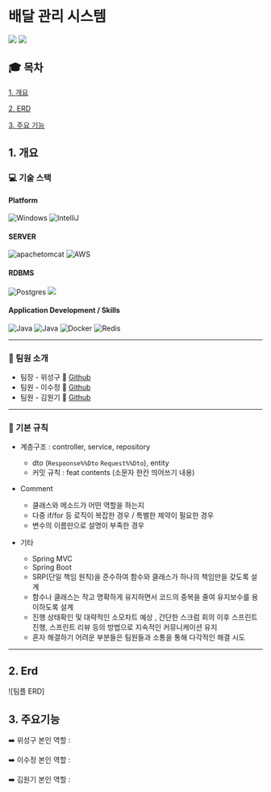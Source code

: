 # 배달 관리 시스템
<img src="https://img.shields.io/badge/github-181717?style=for-the-badge&logo=github&logoColor=white">
<img src="https://capsule-render.vercel.app/api?type=wave&color=auto&height=300&section=header&text=배달관리시스템&fontSize=90" />

## :mortar_board: 목차
[1. 개요](#1-개요)

[2. ERD](#2-erd)

[3. 주요 기능](#3-주요기능)


## 1. 개요
### :computer: 기술 스택
#### Platform
![Windows](https://img.shields.io/badge/Windows-0078D6?style=for-the-badge&logo=windows&logoColor=white)
![IntelliJ](https://img.shields.io/badge/IntelliJ-0078D6.svg?style=for-the-badge&logo=intellijidea&logoColor=#000000)

#### SERVER
![apachetomcat](https://img.shields.io/badge/tomcat-0078D6.svg?style=for-the-badge&logo=apachetomcat&logoColor=yellow)
![AWS](https://img.shields.io/badge/AWS-%23FF9900.svg?style=for-the-badge&logo=amazon-aws&logoColor=white)

#### RDBMS
![Postgres](https://img.shields.io/badge/postgres-%23316192.svg?style=for-the-badge&logo=postgresql&logoColor=white)
<img src="https://img.shields.io/badge/JPA-0078D6?style=for-the-badge&logo=MyBatis&logoColor=white">


#### Application Development / Skills
![Java](https://img.shields.io/badge/Java-0078D6?style=for-the-badge&logo=openjdk&logoColor=white)
![Java](https://img.shields.io/badge/springboot-0078D6?style=for-the-badge&logo=springboot&logoColor=#)
![Docker](https://img.shields.io/badge/docker-%230db7ed.svg?style=for-the-badge&logo=docker&logoColor=white)
![Redis](https://img.shields.io/badge/redis-%23DD0031.svg?style=for-the-badge&logo=redis&logoColor=white)



 
 
<hr>

### :busts_in_silhouette: 팀원 소개
- 팀장 - 위성구 :walking:  [Github](https://github.com/Onestepp1)     
- 팀원 - 이수정 :walking: [Github](https://github.com/gidopa)
- 팀원 - 김원기 :walking: [Github](https://github.com/TrendFollow)
<hr>

### :flags: 기본 규칙
- 계층구조 : controller, service, repository 
  - dto (`Respoonse%%Dto` `Request%%Dto`), entity
  - 커밋 규칙 : feat contents (소문자 한칸 띄어쓰기 내용)
    
- Comment
  - 클래스와 메소드가 어떤 역할을 하는지
  - 다중 if/for 등 로직이 복잡한 경우 / 특별한 제약이 필요한 경우
  - 변수의 이름만으로 설명이 부족한 경우
 
- 기타
  - Spring MVC
  - Spring Boot
  - SRP(단일 책임 원칙)을 준수하여 함수와 클래스가 하나의 책임만을 갖도록 설계
  - 함수나 클래스는 작고 명확하게 유지하면서 코드의 중복을 줄여 유지보수를 용이하도록 설계
  - 진행 상태확인 및 대략적인 소모차트 예상 , 간단한 스크럼 회의 이후 스프린트 진행, 스프린트 리뷰 등의 방법으로 지속적인 커뮤니케이션 유지
  - 혼자 해결하기 어려운 부분들은 팀원들과 소통을 통해 다각적인 해결 시도
 
<hr>
    
## 2. Erd
![팀플 ERD]

## 3. 주요기능
:arrow_right: 위성구 
본인 역할 : 

:arrow_right: 이수정
본인 역할 : 

:arrow_right: 김원기
본인 역할 : 









